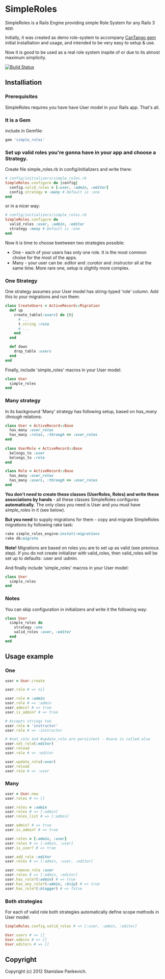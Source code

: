 # SimpleRoles

SimpleRoles is a Rails Engine providing simple Role System for any Rails 3 app. 

Initially, it was created as demo role-system to accompany [CanTango gem](https://github.com/kristianmandrup/cantango) initial installiation and usage, and intended to be very easy to setup & use.

Now it is good to be used as a real role system inspite of or due to its almost maximum simplicity.

[![Build Status](https://secure.travis-ci.org/stanislaw/simple_roles.png)](http://travis-ci.org/stanislaw/simple_roles)

## Installiation

### Prerequisites

SimpleRoles requires you have have User model in your Rails app. That's all.

### It is a Gem

include in Gemfile:

```ruby
gem 'simple_roles' 
```

### Set up valid roles you're gonna have in your app and choose a Strategy. 

Create file simple_roles.rb in config/initializers and write there:

```ruby
# config/initializers/simple_roles.rb
SimpleRoles.configure do |config|
  config.valid_roles = [:user, :admin, :editor]
  config.strategy = :many # Default is :one
end
```

or in a nicer way:

```ruby
# config/initializers/simple_roles.rb
SimpleRoles.configure do
  valid_roles :user, :admin, :editor
  strategy :many # Default is :one
end
```

Now it is time to choose beetween two strategies possible:

* One - each of your users has only one role. It is the most common
  choise for the most of the apps.
* Many - your user can be _:editor_ and _:curator_ and _:instructor_ all
  at the same time. More rare one, setup is slightly more complex.

### One Strategy

One strategy assumes your User model has string-typed 'role' column. Add this to your migrations and run them:

```ruby
class CreateUsers < ActiveRecord::Migration
  def up
    create_table(:users) do |t|
      # ...
      t.string :role
      # ... 
    end
  end

  def down
    drop_table :users
  end
end
```

Finally, include 'simple_roles' macros in your User model:

```ruby
class User
  simple_roles
end
```

### Many strategy

In its background 'Many' strategy has following setup, based on <i>has_many :through</i> relations:

```ruby
class User < ActiveRecord::Base
  has_many :user_roles
  has_many :roles, :through => :user_roles
end
  
class UserRole < ActiveRecord::Base
  belongs_to :user
  belongs_to :role
end

class Role < ActiveRecord::Base
  has_many :user_roles
  has_many :users, :through => :user_roles
end
```

**You don't need to create these classes (UserRoles, Roles) and write these associations by hands** - all these classes SimpleRoles configures **automatically**. The only class you need is User and you must have *simple_roles* in it (see below).

**But you need** to supply migrations for them - copy and migrate SimpleRoles migrations by following rake task:

```ruby
rake simple_roles_engine:install:migrations
rake db:migrate
```

**Note!** Migrations are based on roles you are to set up as valid (see previous step). If you do not create initializer with valid_roles, then valid_roles will be set up to defaults: :user and :admin.

And finally include 'simple_roles' macros in your User model:

```ruby
class User
  simple_roles
end
```

### Notes

You can skip configuration in initializers and write it the following
way:

```ruby
class User
  simple_roles do
    strategy :one
    valid_roles :user, :editor
  end
end
```

## Usage example

### One

```ruby
user = User.create

user.role # => nil

user.role = :admin
user.role # => :admin
user.admin? # => true
user.is_admin? # => true

# Accepts strings too 
user.role = 'instructor'
user.role # => :instructor

# #set_role and #update_role are persistent - #save is called also
user.set_role(:editor)
user.reload
user.role # => :editor

user.update_role(:user)
user.reload
user.role # => :user
```

### Many

```ruby
user = User.new
user.roles # => []

user.roles = :admin
user.roles # => [:admin]
user.roles_list # => [:admin]

user.admin? # => true
user.is_admin? # => true

user.roles = [:admin, :user]
user.roles # => [:admin, :user]
user.is_user? # => true

user.add_role :editor
user.roles # => [:admin, :user, :editor]

user.remove_role :user
user.roles # => [:admin, :editor]
user.has_role?(:admin) # => true
user.has_any_role?(:admin, :blip) # => true
user.has_role?(:blogger) # => false
```

### Both strategies

For each of valid role both strategies automatically define scope methods in User model:

```ruby
SimpleRoles.config.valid_roles # => [:user, :admin, :editor]

User.users # => []
User.admins # => []
User.editors # => []
```

## Copyright

Copyright (c) 2012 Stanislaw Pankevich.
